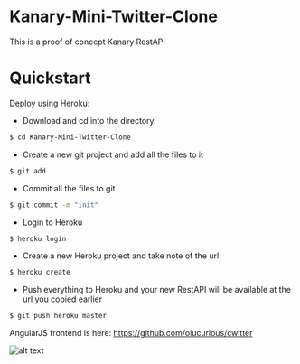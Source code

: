 # Kanary-Mini-Twitter-Clone
This is a proof of concept Kanary RestAPI


Quickstart
==========

Deploy using Heroku:

* Download and cd into the directory.
```sh
$ cd Kanary-Mini-Twitter-Clone
```

* Create a new git project and add all the files to it
```sh
$ git add .
```

* Commit all the files to git
```sh
$ git commit -m "init"
```

* Login to Heroku
```sh
$ heroku login
```

* Create a new Heroku project and take note of the url
```sh
$ heroku create
```

* Push everything to Heroku and your new RestAPI will be available at the url you copied earlier
```sh
$ git push heroku master
```

AngularJS frontend is here: https://github.com/olucurious/cwitter

![alt text](https://github.com/olucurious/Cwitter/raw/master/ScreenShot.png?raw=true "")


